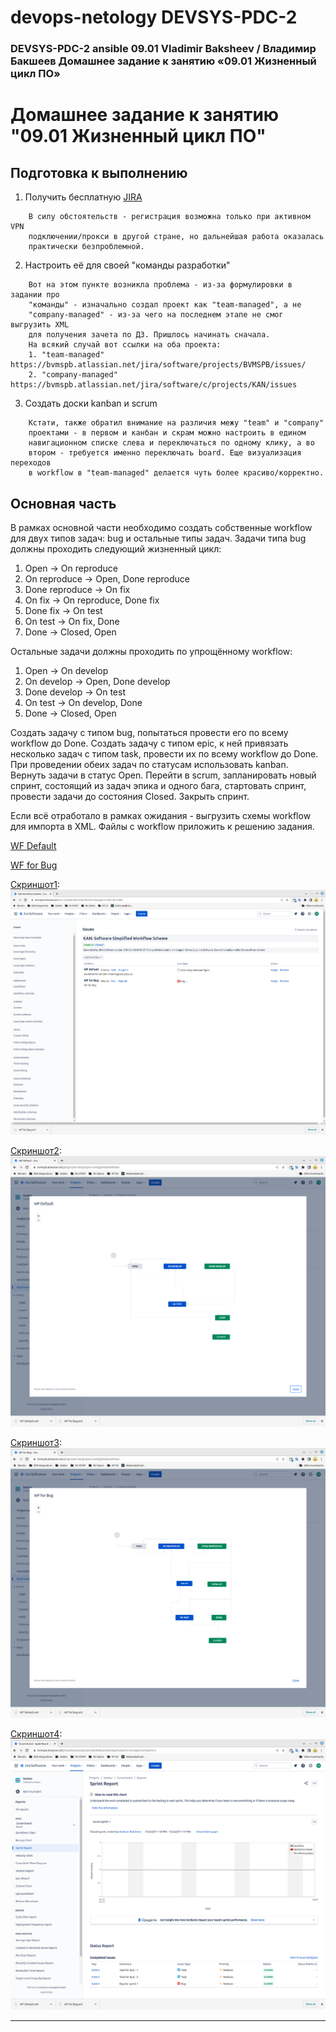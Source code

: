 # devops-netology DEVSYS-PDC-2

### DEVSYS-PDC-2 ansible 09.01 Vladimir Baksheev / Владимир Бакшеев Домашнее задание к занятию «09.01 Жизненный цикл ПО»

# Домашнее задание к занятию "09.01 Жизненный цикл ПО"

## Подготовка к выполнению
1. Получить бесплатную [JIRA](https://www.atlassian.com/ru/software/jira/free)

```answer0-1
    В силу обстоятельств - регистрация возможна только при активном VPN 
    подключении/прокси в другой стране, но дальнейшая работа оказалась 
    практически безпроблемной.
```

2. Настроить её для своей "команды разработки"

```answer0-2
    Вот на этом пункте возникла проблема - из-за формулировки в задании про 
    "команды" - изначально создал проект как "team-managed", а не 
    "company-managed" - из-за чего на последнем этапе не смог выгрузить XML 
    для получения зачета по ДЗ. Пришлось начинать сначала.
    На всякий случай вот ссылки на оба проекта:
    1. "team-managed" https://bvmspb.atlassian.net/jira/software/projects/BVMSPB/issues/
    2. "company-managed" https://bvmspb.atlassian.net/jira/software/c/projects/KAN/issues  
```

3. Создать доски kanban и scrum

```answer0-3
    Кстати, также обратил внимание на различия межу "team" и "company" 
    проектами - в первом и канбан и скрам можно настроить в едином 
    навигационном списке слева и переключаться по одному клику, а во 
    втором - требуется именно переключать board. Еще визуализация переходов 
    в workflow в "team-managed" делается чуть более красиво/корректно. 
```

## Основная часть
В рамках основной части необходимо создать собственные workflow для двух типов задач: bug и остальные типы задач. Задачи типа bug должны проходить следующий жизненный цикл:
1. Open -> On reproduce
2. On reproduce -> Open, Done reproduce
3. Done reproduce -> On fix
4. On fix -> On reproduce, Done fix
5. Done fix -> On test
6. On test -> On fix, Done
7. Done -> Closed, Open

Остальные задачи должны проходить по упрощённому workflow:
1. Open -> On develop
2. On develop -> Open, Done develop
3. Done develop -> On test
4. On test -> On develop, Done
5. Done -> Closed, Open

Создать задачу с типом bug, попытаться провести его по всему workflow до Done. Создать задачу с типом epic, к ней привязать несколько задач с типом task, провести их по всему workflow до Done. При проведении обеих задач по статусам использовать kanban. Вернуть задачи в статус Open.
Перейти в scrum, запланировать новый спринт, состоящий из задач эпика и одного бага, стартовать спринт, провести задачи до состояния Closed. Закрыть спринт.

Если всё отработало в рамках ожидания - выгрузить схемы workflow для импорта в XML. Файлы с workflow приложить к решению задания.

[WF Default](https://github.com/bvmspb/devops-netology/tree/main/09_ci_01_intro/WF_Default.xml)

[WF for Bug](https://github.com/bvmspb/devops-netology/tree/main/09_ci_01_intro/09_ci_01_intro/WF_for_Bug.xml)

[Скриншот1](https://github.com/bvmspb/devops-netology/tree/main/images/09_ci_01_intro_1_2022-07-12_15-49-47.png): ![Скриншот1](images/09_ci_01_intro_1_2022-07-12_15-49-47.png)

[Скриншот2](https://github.com/bvmspb/devops-netology/tree/main/images/09_ci_01_intro_2_2022-07-12_16-14-11.png): ![Скриншот2](images/09_ci_01_intro_2_2022-07-12_16-14-11.png)

[Скриншот3](https://github.com/bvmspb/devops-netology/tree/main/images/09_ci_01_intro_3_2022-07-12_16-14-29.png): ![Скриншот3](images/09_ci_01_intro_3_2022-07-12_16-14-29.png)

[Скриншот4](https://github.com/bvmspb/devops-netology/tree/main/images/09_ci_01_intro_4_2022-07-12_16-16-33.png): ![Скриншот4](images/09_ci_01_intro_4_2022-07-12_16-16-33.png)


---


